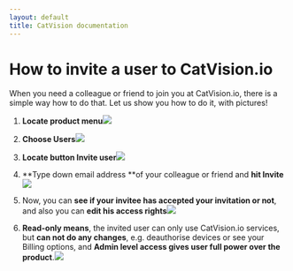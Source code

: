 ```yaml
---
layout: default
title: CatVision documentation
---
```


# How to invite a user to CatVision.io

When you need a colleague or friend to join you at CatVision.io, there is a simple way how to do that. Let us show you how to do it, with pictures!

1. **Locate product menu**![]({{site.url}}/catvision/assets/images/cvio_invite_1.png)
2. **Choose Users**![]({{site.url}}/catvision/assets/images/cvio_invite_2.png)
3. **Locate button Invite user**![]({{site.url}}/catvision/assets/images/cvio_invite_3.png)
4. **Type down email address **of your colleague or friend and **hit Invite**![]({{site.url}}/catvision/assets/images/cvio_invite_4.png)
5. Now, you can **see if your invitee has accepted your invitation or not**, and also you can **edit his access rights**![]({{site.url}}/catvision/assets/images/cvio_invite_5.png)

6. **Read-only means**, the invited user can only use CatVision.io services, but **can not do any changes**, e.g. deauthorise devices or see your Billing options, and **Admin level access gives user full power over the product**.![]({{site.url}}/catvision/assets/images/cvio_invite_6.png)



